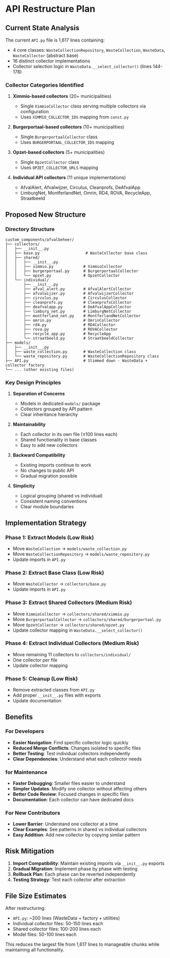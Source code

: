 # API Restructure Plan

## Current State Analysis

The current `API.py` file is 1,617 lines containing:
- 4 core classes: `WasteCollectionRepository`, `WasteCollection`, `WasteData`, `WasteCollector` (abstract base)
- 16 distinct collector implementations
- Collector selection logic in `WasteData.__select_collector()` (lines 144-178)

### Collector Categories Identified

1. **Ximmio-based collectors** (20+ municipalities)
   - Single `XimmioCollector` class serving multiple collectors via configuration
   - Uses `XIMMIO_COLLECTOR_IDS` mapping from `const.py`

2. **Burgerportaal-based collectors** (10+ municipalities)  
   - Single `BurgerportaalCollector` class
   - Uses `BURGERPORTAAL_COLLECTOR_IDS` mapping

3. **Opzet-based collectors** (5+ municipalities)
   - Single `OpzetCollector` class  
   - Uses `OPZET_COLLECTOR_URLS` mapping

4. **Individual API collectors** (11 unique implementations)
   - AfvalAlert, Afvalwijzer, Circulus, Cleanprofs, DeAfvalApp
   - LimburgNet, MontferlandNet, Omrin, RD4, ROVA, RecycleApp, Straatbeeld

## Proposed New Structure

### Directory Structure
```
custom_components/afvalbeheer/
├── collectors/
│   ├── __init__.py
│   ├── base.py                    # WasteCollector base class
│   ├── shared/
│   │   ├── __init__.py
│   │   ├── ximmio.py             # XimmioCollector
│   │   ├── burgerportaal.py      # BurgerportaalCollector  
│   │   └── opzet.py              # OpzetCollector
│   └── individual/
│       ├── __init__.py
│       ├── afval_alert.py        # AfvalAlertCollector
│       ├── afvalwijzer.py        # AfvalwijzerCollector
│       ├── circulus.py           # CirculusCollector
│       ├── cleanprofs.py         # CleanprofsCollector
│       ├── deafvalapp.py         # DeAfvalAppCollector
│       ├── limburg_net.py        # LimburgNetCollector
│       ├── montferland_net.py    # MontferlandNetCollector
│       ├── omrin.py              # OmrinCollector
│       ├── rd4.py                # RD4Collector
│       ├── rova.py               # ROVACollector
│       ├── recycle_app.py        # RecycleApp
│       └── straatbeeld.py        # StraatbeeldCollector
├── models/
│   ├── __init__.py
│   ├── waste_collection.py       # WasteCollection class
│   └── waste_repository.py       # WasteCollectionRepository class
├── API.py                        # Slimmed down - WasteData + collector factory
└── ... (other existing files)
```

### Key Design Principles

1. **Separation of Concerns**
   - Models in dedicated `models/` package
   - Collectors grouped by API pattern
   - Clear inheritance hierarchy

2. **Maintainability**
   - Each collector in its own file (≤100 lines each)
   - Shared functionality in base classes
   - Easy to add new collectors

3. **Backward Compatibility**
   - Existing imports continue to work
   - No changes to public API
   - Gradual migration possible

4. **Simplicity**
   - Logical grouping (shared vs individual)
   - Consistent naming conventions
   - Clear module boundaries

## Implementation Strategy

### Phase 1: Extract Models (Low Risk)
- Move `WasteCollection` → `models/waste_collection.py`
- Move `WasteCollectionRepository` → `models/waste_repository.py`
- Update imports in `API.py`

### Phase 2: Extract Base Class (Low Risk)
- Move `WasteCollector` → `collectors/base.py`
- Update imports in `API.py`

### Phase 3: Extract Shared Collectors (Medium Risk)
- Move `XimmioCollector` → `collectors/shared/ximmio.py`
- Move `BurgerportaalCollector` → `collectors/shared/burgerportaal.py`
- Move `OpzetCollector` → `collectors/shared/opzet.py`
- Update collector mapping in `WasteData.__select_collector()`

### Phase 4: Extract Individual Collectors (Medium Risk)
- Move remaining 11 collectors to `collectors/individual/`
- One collector per file
- Update collector mapping

### Phase 5: Cleanup (Low Risk)
- Remove extracted classes from `API.py`
- Add proper `__init__.py` files with exports
- Update documentation

## Benefits

### For Developers
- **Easier Navigation**: Find specific collector logic quickly
- **Reduced Merge Conflicts**: Changes isolated to specific files
- **Better Testing**: Test individual collectors independently
- **Clear Dependencies**: Understand what each collector needs

### for Maintenance
- **Faster Debugging**: Smaller files easier to understand
- **Simpler Updates**: Modify one collector without affecting others
- **Better Code Review**: Focused changes in specific files
- **Documentation**: Each collector can have dedicated docs

### For New Contributors
- **Lower Barrier**: Understand one collector at a time
- **Clear Examples**: See patterns in shared vs individual collectors
- **Easy Addition**: Add new collector by copying similar pattern

## Risk Mitigation

1. **Import Compatibility**: Maintain existing imports via `__init__.py` exports
2. **Gradual Migration**: Implement phase by phase with testing
3. **Rollback Plan**: Each phase can be reverted independently
4. **Testing Strategy**: Test each collector after extraction

## File Size Estimates

After restructuring:
- `API.py`: ~200 lines (WasteData + factory + utilities)
- Individual collector files: 50-150 lines each
- Shared collector files: 100-200 lines each
- Model files: 50-100 lines each

This reduces the largest file from 1,617 lines to manageable chunks while maintaining all functionality.